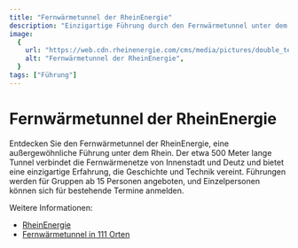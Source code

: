 ```yaml
---
title: "Fernwärmetunnel der RheinEnergie"
description: "Einzigartige Führung durch den Fernwärmetunnel unter dem Rhein"
image:
  {
    url: "https://web.cdn.rheinenergie.com/cms/media/pictures/double_teaser/Fuhrung-Fernwarmetunnel_DoubleTeaserTabletPortrait_2x.webp",
    alt: "Fernwärmetunnel der RheinEnergie",
  }
tags: ["Führung"]
---
```


# Fernwärmetunnel der RheinEnergie

Entdecken Sie den Fernwärmetunnel der RheinEnergie, eine außergewöhnliche Führung unter dem Rhein. Der etwa 500 Meter lange Tunnel verbindet die Fernwärmenetze von Innenstadt und Deutz und bietet eine einzigartige Erfahrung, die Geschichte und Technik vereint. Führungen werden für Gruppen ab 15 Personen angeboten, und Einzelpersonen können sich für bestehende Termine anmelden.

Weitere Informationen:

- [RheinEnergie](https://www.rheinenergie.com/de/unternehmen/engagement/besichtigungen/besichtigungen.html)
- [Fernwärmetunnel in 111 Orten](http://www.koeln.de/tourismus/koeln_entdecken/111_orte/111_koelner_orte_der_fernwaermetunnel_244051.html)
